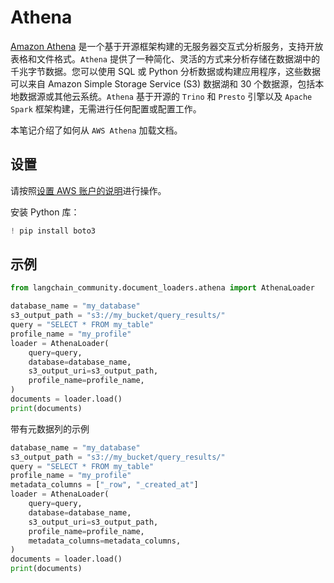 # Athena

[Amazon Athena](https://aws.amazon.com/athena/) 是一个基于开源框架构建的无服务器交互式分析服务，支持开放表格和文件格式。`Athena` 提供了一种简化、灵活的方式来分析存储在数据湖中的千兆字节数据。您可以使用 SQL 或 Python 分析数据或构建应用程序，这些数据可以来自 Amazon Simple Storage Service (S3) 数据湖和 30 个数据源，包括本地数据源或其他云系统。`Athena` 基于开源的 `Trino` 和 `Presto` 引擎以及 `Apache Spark` 框架构建，无需进行任何配置或配置工作。

本笔记介绍了如何从 `AWS Athena` 加载文档。

## 设置

请按照[设置 AWS 账户的说明](https://docs.aws.amazon.com/athena/latest/ug/setting-up.html)进行操作。

安装 Python 库：

```python
! pip install boto3
```

## 示例

```python
from langchain_community.document_loaders.athena import AthenaLoader
```

```python
database_name = "my_database"
s3_output_path = "s3://my_bucket/query_results/"
query = "SELECT * FROM my_table"
profile_name = "my_profile"
loader = AthenaLoader(
    query=query,
    database=database_name,
    s3_output_uri=s3_output_path,
    profile_name=profile_name,
)
documents = loader.load()
print(documents)
```

带有元数据列的示例

```python
database_name = "my_database"
s3_output_path = "s3://my_bucket/query_results/"
query = "SELECT * FROM my_table"
profile_name = "my_profile"
metadata_columns = ["_row", "_created_at"]
loader = AthenaLoader(
    query=query,
    database=database_name,
    s3_output_uri=s3_output_path,
    profile_name=profile_name,
    metadata_columns=metadata_columns,
)
documents = loader.load()
print(documents)
```
